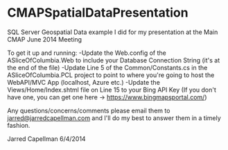 # CMAPSpatialDataPresentation
SQL Server Geospatial Data example I did for my presentation at the Main CMAP June 2014 Meeting

To get it up and running:
-Update the Web.config of the ASliceOfColumbia.Web to include your Database Connection String (it's at the end of the file)
-Update Line 5 of the Common/Constants.cs in the ASliceOfColumbia.PCL project to point to where you're going to host the WebAPI/MVC App (localhost, Azure etc.)
-Update the Views/Home/Index.shtml file on Line 15 to your Bing API Key (If you don't have one, you can get one here -> https://www.bingmapsportal.com/)

Any questions/concerns/comments please email them to jarred@jarredcapellman.com and I'll do my best to answer them in a timely fashion.

Jarred Capellman
6/4/2014
